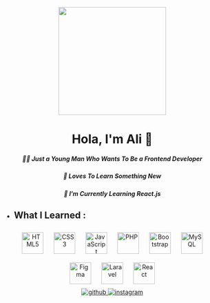 <div align="center">
<img src="https://media.tenor.com/iYL_TseFwQ4AAAAC/anime.gif" align="center" height="" width="250" />
</div>  
  

# <div align="center">Hola, I'm Ali 👋 
</div>  
  

##### <div align="center">👨‍💻 Just a Young Man Who Wants To Be a Frontend Developer </div>  
  

##### <div align="center">💫 Loves To Learn Something New</div>  
  

##### <div align="center"> 🌌 I’m Currently Learning React.js</div>  
  
- ## What I Learned :  

<div align="center">  
<a href="https://en.wikipedia.org/wiki/HTML5" target="_blank"><img style="margin: 10px" src="https://profilinator.rishav.dev/skills-assets/html5-original-wordmark.svg" alt="HTML5" height="50" /></a>  
<a href="https://www.w3schools.com/css/" target="_blank"><img style="margin: 10px" src="https://profilinator.rishav.dev/skills-assets/css3-original-wordmark.svg" alt="CSS3" height="50" /></a>  
<a href="https://www.javascript.com/" target="_blank"><img style="margin: 10px" src="https://profilinator.rishav.dev/skills-assets/javascript-original.svg" alt="JavaScript" height="50" /></a>  
<a href="https://www.php.net/" target="_blank"><img style="margin: 10px" src="https://profilinator.rishav.dev/skills-assets/php-original.svg" alt="PHP" height="50" /></a>  
<a href="https://getbootstrap.com/docs/3.4/javascript/" target="_blank"><img style="margin: 10px" src="https://profilinator.rishav.dev/skills-assets/bootstrap-plain.svg" alt="Bootstrap" height="50" /></a>  
<a href="https://www.mysql.com/" target="_blank"><img style="margin: 10px" src="https://profilinator.rishav.dev/skills-assets/mysql-original-wordmark.svg" alt="MySQL" height="50" /></a>  
<a href="https://www.figma.com/" target="_blank"><img style="margin: 10px" src="https://profilinator.rishav.dev/skills-assets/figma-icon.svg" alt="Figma" height="50" /></a>  
<a href="https://laravel.com/" target="_blank"><img style="margin: 10px" src="https://profilinator.rishav.dev/skills-assets/laravel-plain-wordmark.svg" alt="Laravel" height="50" /></a>  
<a href="https://reactjs.org/" target="_blank"><img style="margin: 10px" src="https://profilinator.rishav.dev/skills-assets/react-original-wordmark.svg" alt="React" height="50" /></a>  
</div>  

<!--
- ## Connect With Me :   
--!>

<div align="center">
<a href="https://github.com/UrBoyBae" target="_blank">
<img src=https://img.shields.io/badge/github-%2324292e.svg?&style=for-the-badge&logo=github&logoColor=white alt=github style="margin-bottom: 5px;" />
</a>
<a href="https://instagram.com/aliakbarabdillah_" target="_blank">
<img src=https://img.shields.io/badge/instagram-%23000000.svg?&style=for-the-badge&logo=instagram&logoColor=white alt=instagram style="margin-bottom: 5px;" />
</a>  
</div>  
  
<!--
- ## My Stats :   
<img src="https://github-readme-stats.vercel.app/api?username=UrBoyBae&show_icons=true&count_private=true&hide_border=true" align="left" />  
--!>

<!-- <img src="https://github-readme-stats.vercel.app/api/top-langs/?username=UrBoyBae&hide_border=true&layout=compact" align="left" />
<br />

----
<br/>
<div align="center">Generated using <a href="https://profilinator.rishav.dev/" target="_blank">Github Profilinator</a></div> -->
